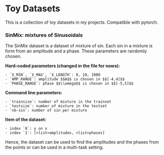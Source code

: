 # Toy Datasets

This is a collection of toy datasets in my projects. Compatible with pytorch.

### SinMix: mixtures of Sinusoidals

The SinMix dataset is a dataset of mixture of sin. Each
sin in a mixture is form from an amplitude and a phase.
These parameters are randomly chosen.

**Hard-coded parameters (changed in the file for nows):**

    - `X_MIN`, `X_MAX`, `X_LENGTH`: 0, 10, 1000
    - `AMP_RANGE`: amplitude $$A$$ is chosen in $$[-4,4]$$
    - `PHASE_RANGE`: phase $$\\omega$$ is chosen in $$[-5,5]$$

**Command line parameters:**

    - `trainsize`: number of mixture in the trainset
    - `testsize`: number of mixture in the testset
    - `nb-sin`: number of sin per mixture

**Item of the dataset:**

    - index `0`: y on x
    - index `1`: [<list>amplitudes, <list>phases]

Hence, the dataset can be used to find the amplitudes
and the phases from the points or can be used in a
multi-task setting.